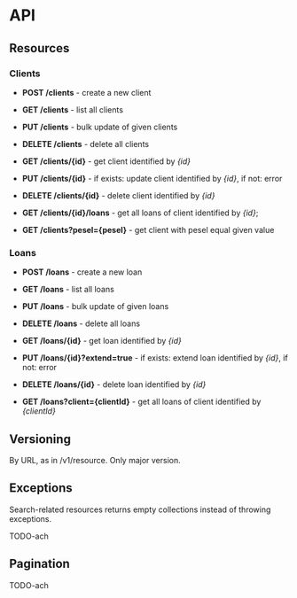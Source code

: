 # API

## Resources

### Clients

- __POST /clients__ - create a new client
- __GET /clients__ - list all clients
- __PUT /clients__ - bulk update of given clients
- __DELETE /clients__ - delete all clients

- __GET /clients/{id}__ - get client identified by _{id}_
- __PUT /clients/{id}__ - if exists: update client identified by _{id}_,
        if not: error
- __DELETE /clients/{id}__ - delete client identified by _{id}_

- __GET /clients/{id}/loans__ - get all loans of client identified by _{id}_;
        

- __GET /clients?pesel={pesel}__ - get client with pesel equal given value


### Loans

- __POST /loans__ - create a new loan
- __GET /loans__ - list all loans
- __PUT /loans__ - bulk update of given loans
- __DELETE /loans__ - delete all loans

- __GET /loans/{id}__ - get loan identified by _{id}_
- __PUT /loans/{id}?extend=true__ - if exists: extend loan identified by _{id}_,
        if not: error
- __DELETE /loans/{id}__ - delete loan identified by _{id}_

- __GET /loans?client={clientId}__ - get all loans of client identified
        by _{clientId}_


## Versioning

By URL, as in /v1/resource. Only major version.


## Exceptions

Search-related resources returns empty collections instead of throwing 
exceptions.

TODO-ach

## Pagination

TODO-ach
